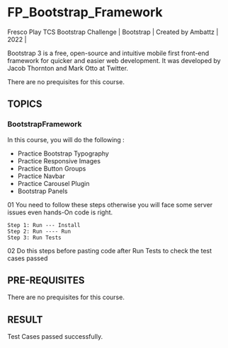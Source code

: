 # FP_Bootstrap_Framework

Fresco Play TCS Bootstrap Challenge | Bootstrap | Created by Ambattz | 2022 |

Bootstrap 3 is a free, open-source and intuitive mobile first front-end framework for quicker and easier web development. It was developed by Jacob Thornton and Mark Otto at Twitter.

There are no prequisites for this course.

## TOPICS
### BootstrapFramework
In this course, you will do the following :

  * Practice Bootstrap Typography
  * Practice Responsive Images
  * Practice Button Groups
  * Practice Navbar
  * Practice Carousel Plugin
  * Bootstrap Panels

01 You need to follow these steps otherwise you will face some server issues even hands-On code is right. 

    Step 1: Run --- Install
    Step 2: Run ---- Run
    Step 3: Run Tests 
    
02 Do this steps before pasting code after Run Tests to check the test cases passed

## PRE-REQUISITES
There are no prequisites for this course.



## RESULT

Test Cases passed successfully.

